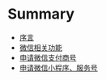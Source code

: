 # Summary

* [序言](README.md)
* [微信相关功能](chapter1.md)
* [申请微信支付商号](chapter1/申请微信支付商号.md)
* [申请微信小程序、服务号](chapter1/申请微信小程序、服务号.md)



